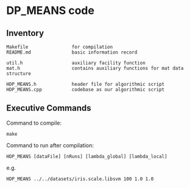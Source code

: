 DP\_MEANS code
=======================

Inventory
--------------

    Makefile                for compilation
    README.md               basic information record

    util.h                  auxiliary facility function
    mat.h                   contains auxiliary functions for mat data structure

    HDP_MEANS.h             header file for algorithmic script
    HDP_MEANS.cpp           codebase as our algorithmic script

Executive Commands
---------------
Command to compile:

    make

Command to run after compilation:

    HDP_MEANS [dataFile] [nRuns] [lambda_global] [lambda_local]
    
e.g.

    HDP_MEANS ../../datasets/iris.scale.libsvm 100 1.0 1.0

